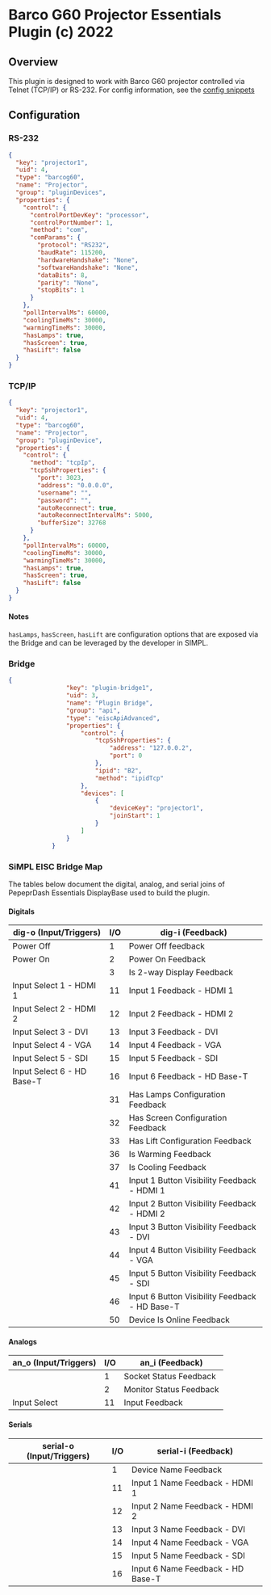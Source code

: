 # Barco G60 Projector Essentials Plugin (c) 2022

## Overview

This plugin is designed to work with Barco G60 projector controlled via Telnet (TCP/IP) or RS-232. For config information, see the [config snippets](##Configuration)

## Configuration

### RS-232

```json
{
  "key": "projector1",
  "uid": 4,
  "type": "barcog60",
  "name": "Projector",
  "group": "pluginDevices",
  "properties": {
    "control": {
      "controlPortDevKey": "processor",
      "controlPortNumber": 1,
      "method": "com",
      "comParams": {
        "protocol": "RS232",
        "baudRate": 115200,
        "hardwareHandshake": "None",
        "softwareHandshake": "None",
        "dataBits": 8,
        "parity": "None",
        "stopBits": 1
      }
    },
    "pollIntervalMs": 60000,
    "coolingTimeMs": 30000,
    "warmingTimeMs": 30000,
    "hasLamps": true,
    "hasScreen": true,
    "hasLift": false
  }
}
```

### TCP/IP

```json
{
  "key": "projector1",
  "uid": 4,
  "type": "barcog60",
  "name": "Projector",
  "group": "pluginDevice",
  "properties": {
    "control": {
      "method": "tcpIp",
      "tcpSshProperties": {
        "port": 3023,
        "address": "0.0.0.0",
        "username": "",
        "password": "",
        "autoReconnect": true,
        "autoReconnectIntervalMs": 5000,
        "bufferSize": 32768
      }
    },
    "pollIntervalMs": 60000,
    "coolingTimeMs": 30000,
    "warmingTimeMs": 30000,
    "hasLamps": true,
    "hasScreen": true,
    "hasLift": false
  }
}
```

#### Notes

`hasLamps`, `hasScreen`, `hasLift` are configuration options that are exposed via the Bridge and can be leveraged by the developer in SIMPL.

### Bridge
```json
{
                "key": "plugin-bridge1",
                "uid": 3,
                "name": "Plugin Bridge",
                "group": "api",
                "type": "eiscApiAdvanced",
                "properties": {
                    "control": {
                        "tcpSshProperties": {
                            "address": "127.0.0.2",
                            "port": 0
                        },
                        "ipid": "B2",
                        "method": "ipidTcp"
                    },
                    "devices": [
                        {
                            "deviceKey": "projector1",
                            "joinStart": 1
                        }
                    ]
                }
            }
```


### SiMPL EISC Bridge Map

The tables below document the digital, analog, and serial joins of PepeprDash Essentials DisplayBase used to build the plugin.

#### Digitals
| dig-o (Input/Triggers)     | I/O | dig-i (Feedback)                               |
| -------------------------- | --- | ---------------------------------------------- |
| Power Off                  | 1   | Power Off feedback                             |
| Power On                   | 2   | Power On Feedback                              |
|                            | 3   | Is 2-way Display Feedback                      |
| Input Select 1 - HDMI 1    | 11  | Input 1 Feedback - HDMI 1                      |
| Input Select 2 - HDMI 2    | 12  | Input 2 Feedback - HDMI 2                      |
| Input Select 3 - DVI       | 13  | Input 3 Feedback - DVI                         |
| Input Select 4 - VGA       | 14  | Input 4 Feedback - VGA                         |
| Input Select 5 - SDI       | 15  | Input 5 Feedback - SDI                         |
| Input Select 6 - HD Base-T | 16  | Input 6 Feedback - HD Base-T                   |
|                            | 31  | Has Lamps Configuration Feedback               |
|                            | 32  | Has Screen Configuration Feedback              |
|                            | 33  | Has Lift Configuration Feedback                |
|                            | 36  | Is Warming Feedback                            |
|                            | 37  | Is Cooling Feedback                            |
|                            | 41  | Input 1 Button Visibility Feedback - HDMI 1    |
|                            | 42  | Input 2 Button Visibility Feedback - HDMI 2    |
|                            | 43  | Input 3 Button Visibility Feedback - DVI       |
|                            | 44  | Input 4 Button Visibility Feedback - VGA       |
|                            | 45  | Input 5 Button Visibility Feedback - SDI       |
|                            | 46  | Input 6 Button Visibility Feedback - HD Base-T |
|                            | 50  | Device Is Online Feedback                      |

#### Analogs
| an_o (Input/Triggers) | I/O | an_i (Feedback)         |
| --------------------- | --- | ----------------------- |
|                       | 1   | Socket Status Feedback  |
|                       | 2   | Monitor Status Feedback |
| Input Select          | 11  | Input Feedback          |


#### Serials
| serial-o (Input/Triggers) | I/O | serial-i (Feedback)               |
| ------------------------- | --- | --------------------------------- |
|                           | 1   | Device Name Feedback              |
|                           | 11  | Input 1 Name Feedback - HDMI 1    |
|                           | 12  | Input 2 Name Feedback - HDMI 2    |
|                           | 13  | Input 3 Name Feedback - DVI       |
|                           | 14  | Input 4 Name Feedback - VGA       |
|                           | 15  | Input 5 Name Feedback - SDI       |
|                           | 16  | Input 6 Name Feedback - HD Base-T |
